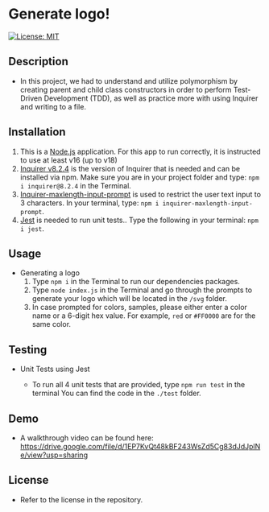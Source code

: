 # Generate logo!

[![License: MIT](https://img.shields.io/badge/License-MIT-yellow.svg)](https://opensource.org/licenses/MIT)

## Description

- In this project, we had to understand and utilize polymorphism by creating parent and child class constructors in order to perform Test-Driven Development (TDD), as well as practice more with using Inquirer and writing to a file.

## Installation
1. This is a [Node.js](https://nodejs.org/en) application. For this app to run correctly, it is instructed to use at least v16 (up to v18) 
2. [Inquirer v8.2.4](https://www.npmjs.com/package/inquirer) is the version of Inquirer that is needed and can be installed via npm. Make sure you are in your project folder and type: `npm i inquirer@8.2.4` in the Terminal.
3. [Inquirer-maxlength-input-prompt](https://www.npmjs.com/package/inquirer-maxlength-input-prompt) is used to restrict the user text input to 3 characters. In your terminal, type: `npm i inquirer-maxlength-input-prompt`.
4. [Jest](https://www.npmjs.com/package/jest) is needed to run unit tests.. Type the following in your terminal: `npm i jest`.


## Usage

- Generating a logo
  1. Type `npm i` in the Terminal to run our dependencies packages.
  2. Type `node index.js` in the Terminal and go through the prompts to generate your logo which will be located in the `/svg` folder.
  3. In case prompted for colors, samples, please either enter a color name or a 6-digit hex value. For example, `red` or `#FF0000` are for the same color.

## Testing

- Unit Tests using Jest

  - To run all 4 unit tests that are provided, type `npm run test` in the terminal  You can find the code in the `./test` folder.

## Demo

- A walkthrough video can be found here: https://drive.google.com/file/d/1EP7KvQt48kBF243WsZd5Cg83dJdJplNe/view?usp=sharing

## License

- Refer to the license in the repository.
